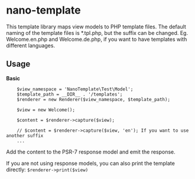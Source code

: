 # nano-template

This template library maps view models to PHP template files.
The default naming of the template files is *.tpl.php, but the suffix can be changed. Eg. Welcome.en.php and Welcome.de.php, if you want to have templates with different languages.

## Usage
**Basic**
```
    $view_namespace = 'NanoTemplate\Test\Model';
    $template_path = __DIR__ . '/templates';
    $renderer = new Renderer($view_namespace, $template_path);
    
    $view = new Welcome();
    
    $content = $renderer->capture($view);
    
    // $content = $renderer->capture($view, 'en'); If you want to use another suffix
    ... 
```
Add the content to the PSR-7 response model and emit the response.

If you are not using response models, you can also print the template directly: `$renderer->print($view)`
